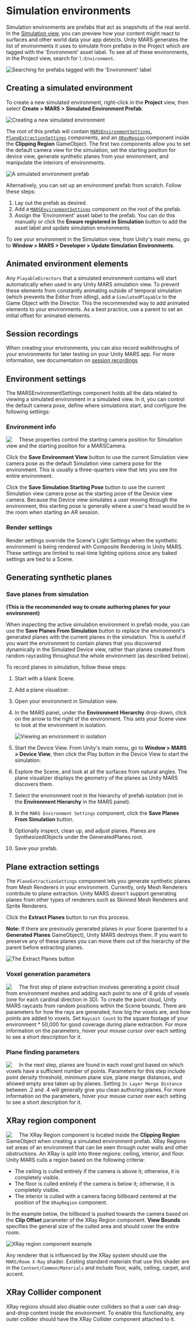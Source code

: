 # Simulation environments

Simulation environments are prefabs that act as snapshots of the real world. In the [Simulation view](UIOverview.md#simulation-view), you can preview how your content might react to surfaces and other world data your app detects. Unity MARS generates the list of environments it uses to simulate from prefabs in the Project which are tagged with the 'Environment' asset label. To see all of these environments, in the Project view, search for `l:Environment`.

![Searching for prefabs tagged with the 'Environment' label](images/SimulationEnvironments/environments.png)

## Creating a simulated environment
To create a new simulated environment, right-click in the **Project** view, then select **Create &gt; MARS &gt; Simulated Environment Prefab**.

![Creating a new simulated environment](images/SimulationEnvironments/creating-environment-prefab.png)

The root of this prefab will contain [`MARSEnvironmentSettings`](#environment-settings-component), [`PlaneExtractionSettings`](#synthetic-planes-extraction) components, and an [`XRayRegion`](#xray-region) component inside the **Clipping Region** GameObject. The first two components allow you to set the default camera view for the simulation, set the starting position for device view, generate synthetic planes from your environment, and manipulate the interiors of environments.

![A simulated environment prefab](images/SimulationEnvironments/empty-environment-prefab.png)

Alternatively, you can set up an environment prefab from scratch. Follow these steps:

1. Lay out the prefab as desired.
2. Add a [`MARSEnvironmentSettings`](#environment-settings-component) component on the root of the prefab.
3. Assign the 'Environment' asset label to the prefab. You can do this manually or click the **Ensure registered in Simulation** button to add the asset label and update simulation environments.

To see your environment in the Simulation view, from Unity's main menu, go to **Window &gt; MARS &gt; Developer &gt; Update Simulation Environments**.

## Animated environment elements

Any `PlayableDirectors` that a simulated environment contains will start automatically when used in any Unity MARS simulation view. To prevent these elements from constantly animating outside of temporal simulation (which prevents the Editor from idling), add a `SimulatedPlayable` to the Game Object with the Director. This the recommended way to add animated elements to your environments. As a best practice, use a parent to set an initial offset for animated elements.

## Session recordings

When creating your environments, you can also record walkthroughs of your environments for later testing on your Unity MARS app.
For more information, see documentation on [session recordings](SessionRecordings.md)

## Environment settings

The MARSEnvironmentSettings component holds all the data related to viewing a simulated environment in a simulated view. In it, you can control the default camera pose, define where simulations start, and configure the following settings:

### Environment info

<img align="left" src="images/SimulationEnvironments/environment-info.png" style="padding-right: 16px;"> <!-- add image to left and text to right -->

These properties control the starting camera position for Simulation view and the starting position for a MARSCamera.

Click the **Save Environment View** button to use the current Simulation view camera pose as the default Simulation view camera pose for the environment. This is usually a three-quarters view that lets you see the entire environment.

Click the **Save Simulation Starting Pose** button to use the current Simulation view camera pose as the starting pose of the Device view camera. Because the Device view simulates a user moving through the environment, this starting pose is generally where a user's head would be in the room when starting an AR session.
<br clear="left"/>

### Render settings

Render settings override the Scene's Light Settings when the synthetic environment is being rendered with Composite Rendering in Unity MARS. These settings are limited to real-time lighting options since any baked settings are tied to a Scene.

## Generating synthetic planes

### Save planes from simulation

**(This is the recommended way to create authoring planes for your environment)**

When inspecting the active simulation environment in prefab mode, you can use the **Save Planes From Simulation** button to replace the environment's generated planes with the current planes in the simulation. This is useful if you want the environment to contain planes that you discovered dynamically in the Simulated Device view, rather than planes created from random raycasting throughout the whole environment (as described below).

To record planes in simulation, follow these steps:

1. Start with a blank Scene.
2. Add a plane visualizer.
3. Open your environment in Simulation view.
4. In the MARS panel, under the **Environment Hierarchy** drop-down, click on the arrow to the right of the environment. This sets your Scene view to look at the environment in isolation.

   ![Viewing an environment in isolation](images/SimulationEnvironments/edit-environments.png)

5. Start the Device View. From Unity's main menu, go to **Window &gt; MARS &gt; Device View**, then click the Play button in the Device View to start the simulation.
6. Explore the Scene, and look at all the surfaces from natural angles. The plane visualizer displays the geometry of the planes as Unity MARS discovers them.
7. Select the environment root in the hierarchy of prefab isolation (not in the **Environment Hierarchy** in the MARS panel).
8. In the `MARS Environment Settings` component, click the **Save Planes From Simulation** button.
9. Optionally inspect, clean up, and adjust planes. Planes are SynthesizedObjects under the GeneratedPlanes root.
10. Save your prefab.

## Plane extraction settings

The `PlaneExtractionSettings` component lets you generate synthetic planes from Mesh Renderers in your environment.
Currently, only Mesh Renderers contribute to plane extraction. Unity MARS doesn't support generating planes from other types of renderers such as Skinned Mesh Renderers and Sprite Renderers.

Click the **Extract Planes** button to run this process.

**Note:** If there are previously generated planes in your Scene (parented to a **Generated Planes** GameObject), Unity MARS destroys them. If you want to preserve any of these planes you can move them out of the hierarchy of the parent before extracting planes.

![The Extract Planes button](images/SimulationEnvironments/plane-extraction-extract-planes.png)

### Voxel generation parameters

<img align="left" src="images/SimulationEnvironments/voxel-generation-params.png" style="padding-right: 16px;">

The first step of plane extraction involves generating a point cloud from environment meshes and adding each point to one of 6 grids of voxels (one for each cardinal direction in 3D). To create the point cloud, Unity MARS raycasts from random positions within the Scene bounds. There are parameters for how the rays are generated, how big the voxels are, and how points are added to voxels. Set `Raycast Count` to the square footage of your environment * 50,000 for good coverage during plane extraction. For more information on the parameters, hover your mouse cursor over each setting to see a short description for it.
<br clear="left"/>

### Plane finding parameters

<img align="left" src="images/SimulationEnvironments/plane-finding-params.png" style="padding-right: 16px;">

In the next step, planes are found in each voxel grid based on which voxels have a sufficient number of points. Parameters for this step include point density threshold, minimum plane size, plane merge distances, and allowed empty area taken up by planes. Setting `In Layer Merge Distance` between .2 and .4 will generally give you clean authoring planes. For more information on the parameters, hover your mouse cursor over each setting to see a short description for it.
<br clear="left"/>

## XRay region component
<img align="left" src="images/SimulationEnvironments/xray-region-component.png" style="padding-right: 16px;">

The XRay Region component is located inside the **Clipping Region** GameObject when creating a simulated environment prefab. XRay Regions set areas of an environment that can be seen through outer walls and other obstructions. An XRay is split into three regions: ceiling, interior, and floor. Unity MARS culls a region based on the following criteria:
<br clear="left"/>

* The ceiling is culled entirely if the camera is above it; otherwise, it is completely visible.
* The floor is culled entirely if the camera is below it; otherwise, it is completely visible.
* The interior is culled with a camera facing billboard centered at the position of the `XRayRegion` component.

In the example below, the billboard is pushed towards the camera based on the **Clip Offset** parameter of the XRay Region component. **View Bounds** specifies the general size of the culled area and should cover the entire room.

![XRay region component example](images/SimulationEnvironments/xray-regions.png)

Any renderer that is influenced by the XRay system should use the `MARS/Room X-Ray` shader. Existing standard materials that use this shader are in the `Content/Common/Materials` and include floor, walls, ceiling, carpet, and accent.

## XRay Collider component
XRay regions should also disable outer colliders so that a user can drag-and-drop content inside the environment. To enable this functionality, any outer collider should have the XRay Collider component attached to it.
